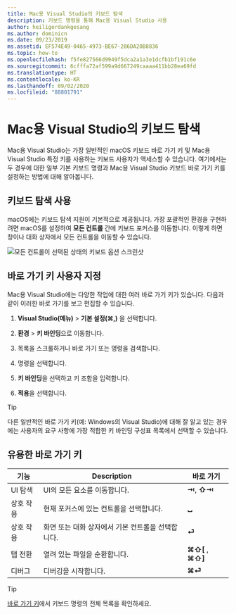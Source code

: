 ```yaml
---
title: Mac용 Visual Studio의 키보드 탐색
description: 키보드 명령을 통해 Mac용 Visual Studio 사용
author: heiligerdankgesang
ms.author: dominicn
ms.date: 09/23/2019
ms.assetid: EF574E49-0465-4973-BE67-286DA20B8836
ms.topic: how-to
ms.openlocfilehash: f5fe827566d9949f5dca2a1a3e1dcfb1bf191c6e
ms.sourcegitcommit: 6cfffa72af599a9d667249caaaa411bb28ea69fd
ms.translationtype: HT
ms.contentlocale: ko-KR
ms.lasthandoff: 09/02/2020
ms.locfileid: "88801791"
---
```

# <a name="keyboard-navigation-in-visual-studio-for-mac"></a>Mac용 Visual Studio의 키보드 탐색

Mac용 Visual Studio는 가장 일반적인 macOS 키보드 바로 가기 키 및 Mac용 Visual Studio 특정 키를 사용하는 키보드 사용자가 액세스할 수 있습니다. 여기에서는 두 경우에 대한 일부 기본 키보드 명령과 Mac용 Visual Studio 키보드 바로 가기 키를 설정하는 방법에 대해 알아봅니다.

## <a name="use-keyboard-navigation"></a>키보드 탐색 사용

macOS에는 키보드 탐색 지원이 기본적으로 제공됩니다. 가장 포괄적인 환경을 구현하려면 macOS를 설정하여 **모든 컨트롤** 간에 키보드 포커스를 이동합니다. 이렇게 하면 창이나 대화 상자에서 모든 컨트롤을 이동할 수 있습니다.

![모든 컨트롤이 선택된 상태의 키보드 옵션 스크린샷](media/accessibility-preferences-keyboard.png)

## <a name="customize-keyboard-shortcuts"></a>바로 가기 키 사용자 지정

Mac용 Visual Studio에는 다양한 작업에 대한 여러 바로 가기 키가 있습니다. 다음과 같이 이러한 바로 가기를 보고 편집할 수 있습니다.

1. **Visual Studio(메뉴)**  > **기본 설정(&#8984;,)** 을 선택합니다.

1. **환경** > **키 바인딩**으로 이동합니다.

1. 목록을 스크롤하거나 바로 가기 또는 명령을 검색합니다.

1. 명령을 선택합니다.

1. **키 바인딩**을 선택하고 키 조합을 입력합니다.

1. **적용**을 선택합니다.

> [!TIP]
> 다른 일반적인 바로 가기 키(예: Windows의 Visual Studio)에 대해 잘 알고 있는 경우에는 사용자의 요구 사항에 가장 적합한 키 바인딩 구성표 목록에서 선택할 수 있습니다.

## <a name="useful-keyboard-shortcuts"></a>유용한 바로 가기 키

|기능         |Description                                   |바로 가기         |
|----------------|----------------------------------------------|-----------------|
|UI 탐색   |UI의 모든 요소를 이동합니다.               |**⇥**, **⇧⇥**    |
|상호 작용        |현재 포커스에 있는 컨트롤을 선택합니다.         |**␣**            |
|상호 작용        |화면 또는 대화 상자에서 기본 컨트롤을 선택합니다. |**⏎**            |
|탭 전환     |열려 있는 파일을 순환합니다.                      |**⌘⇧[** , **⌘⇧]** |
|디버그           |디버깅을 시작합니다.                               |**⌘⏎**           |

> [!TIP]
> [바로 가기 키](keyboard-shortcuts.md)에서 키보드 명령의 전체 목록을 확인하세요.